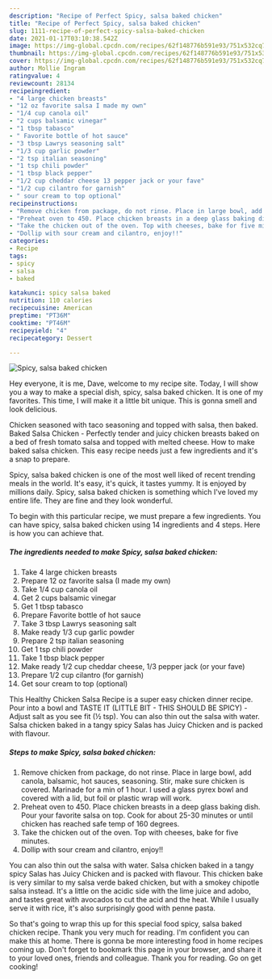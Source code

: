 ```yaml
---
description: "Recipe of Perfect Spicy, salsa baked chicken"
title: "Recipe of Perfect Spicy, salsa baked chicken"
slug: 1111-recipe-of-perfect-spicy-salsa-baked-chicken
date: 2021-01-17T03:10:38.542Z
image: https://img-global.cpcdn.com/recipes/62f148776b591e93/751x532cq70/spicy-salsa-baked-chicken-recipe-main-photo.jpg
thumbnail: https://img-global.cpcdn.com/recipes/62f148776b591e93/751x532cq70/spicy-salsa-baked-chicken-recipe-main-photo.jpg
cover: https://img-global.cpcdn.com/recipes/62f148776b591e93/751x532cq70/spicy-salsa-baked-chicken-recipe-main-photo.jpg
author: Mollie Ingram
ratingvalue: 4
reviewcount: 28134
recipeingredient:
- "4 large chicken breasts"
- "12 oz favorite salsa I made my own"
- "1/4 cup canola oil"
- "2 cups balsamic vinegar"
- "1 tbsp tabasco"
- " Favorite bottle of hot sauce"
- "3 tbsp Lawrys seasoning salt"
- "1/3 cup garlic powder"
- "2 tsp italian seasoning"
- "1 tsp chili powder"
- "1 tbsp black pepper"
- "1/2 cup cheddar cheese 13 pepper jack or your fave"
- "1/2 cup cilantro for garnish"
- " sour cream to top optional"
recipeinstructions:
- "Remove chicken from package, do not rinse. Place in large bowl, add canola, balsamic, hot sauces, seasoning. Stir, make sure chicken is covered. Marinade for a min of 1 hour. I used a glass pyrex bowl and covered with a lid, but foil or plastic wrap will work."
- "Preheat oven to 450. Place chicken breasts in a deep glass baking dish. Pour your favorite salsa on top. Cook for about 25-30 minutes or until chicken has reached safe temp of 160 degrees."
- "Take the chicken out of the oven. Top with cheeses, bake for five minutes."
- "Dollip with sour cream and cilantro, enjoy!!"
categories:
- Recipe
tags:
- spicy
- salsa
- baked

katakunci: spicy salsa baked 
nutrition: 110 calories
recipecuisine: American
preptime: "PT36M"
cooktime: "PT46M"
recipeyield: "4"
recipecategory: Dessert

---
```



![Spicy, salsa baked chicken](https://img-global.cpcdn.com/recipes/62f148776b591e93/751x532cq70/spicy-salsa-baked-chicken-recipe-main-photo.jpg)

Hey everyone, it is me, Dave, welcome to my recipe site. Today, I will show you a way to make a special dish, spicy, salsa baked chicken. It is one of my favorites. This time, I will make it a little bit unique. This is gonna smell and look delicious.

Chicken seasoned with taco seasoning and topped with salsa, then baked. Baked Salsa Chicken - Perfectly tender and juicy chicken breasts baked on a bed of fresh tomato salsa and topped with melted cheese. How to make baked salsa chicken. This easy recipe needs just a few ingredients and it&#39;s a snap to prepare.

Spicy, salsa baked chicken is one of the most well liked of recent trending meals in the world. It's easy, it's quick, it tastes yummy. It is enjoyed by millions daily. Spicy, salsa baked chicken is something which I've loved my entire life. They are fine and they look wonderful.


To begin with this particular recipe, we must prepare a few ingredients. You can have spicy, salsa baked chicken using 14 ingredients and 4 steps. Here is how you can achieve that.

<!--inarticleads1-->

##### The ingredients needed to make Spicy, salsa baked chicken:

1. Take 4 large chicken breasts
1. Prepare 12 oz favorite salsa (I made my own)
1. Take 1/4 cup canola oil
1. Get 2 cups balsamic vinegar
1. Get 1 tbsp tabasco
1. Prepare  Favorite bottle of hot sauce
1. Take 3 tbsp Lawrys seasoning salt
1. Make ready 1/3 cup garlic powder
1. Prepare 2 tsp italian seasoning
1. Get 1 tsp chili powder
1. Take 1 tbsp black pepper
1. Make ready 1/2 cup cheddar cheese, 1/3 pepper jack (or your fave)
1. Prepare 1/2 cup cilantro (for garnish)
1. Get  sour cream to top (optional)


This Healthy Chicken Salsa Recipe is a super easy chicken dinner recipe. Pour into a bowl and TASTE IT (LITTLE BIT - THIS SHOULD BE SPICY) - Adjust salt as you see fit (½ tsp). You can also thin out the salsa with water. Salsa chicken baked in a tangy spicy Salas has Juicy Chicken and is packed with flavour. 

<!--inarticleads2-->

##### Steps to make Spicy, salsa baked chicken:

1. Remove chicken from package, do not rinse. Place in large bowl, add canola, balsamic, hot sauces, seasoning. Stir, make sure chicken is covered. Marinade for a min of 1 hour. I used a glass pyrex bowl and covered with a lid, but foil or plastic wrap will work.
1. Preheat oven to 450. Place chicken breasts in a deep glass baking dish. Pour your favorite salsa on top. Cook for about 25-30 minutes or until chicken has reached safe temp of 160 degrees.
1. Take the chicken out of the oven. Top with cheeses, bake for five minutes.
1. Dollip with sour cream and cilantro, enjoy!!


You can also thin out the salsa with water. Salsa chicken baked in a tangy spicy Salas has Juicy Chicken and is packed with flavour. This chicken bake is very similar to my salsa verde baked chicken, but with a smokey chipotle salsa instead. It&#39;s a little on the acidic side with the lime juice and adobo, and tastes great with avocados to cut the acid and the heat. While I usually serve it with rice, it&#39;s also surprisingly good with penne pasta. 

So that's going to wrap this up for this special food spicy, salsa baked chicken recipe. Thank you very much for reading. I'm confident you can make this at home. There is gonna be more interesting food in home recipes coming up. Don't forget to bookmark this page in your browser, and share it to your loved ones, friends and colleague. Thank you for reading. Go on get cooking!
